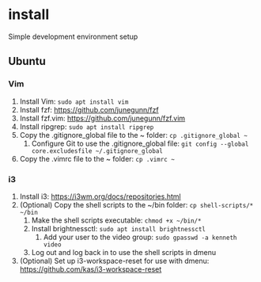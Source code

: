 # install
Simple development environment setup
## Ubuntu
### Vim
1. Install Vim: `sudo apt install vim`
1. Install fzf: https://github.com/junegunn/fzf
1. Install fzf.vim: https://github.com/junegunn/fzf.vim
1. Install ripgrep: `sudo apt install ripgrep`
1. Copy the .gitignore_global file to the ~ folder: `cp .gitignore_global ~`
   1. Configure Git to use the .gitignore_global file: `git config --global core.excludesfile ~/.gitignore_global`
1. Copy the .vimrc file to the ~ folder: `cp .vimrc ~`
### i3
1. Install i3: https://i3wm.org/docs/repositories.html
1. (Optional) Copy the shell scripts to the ~/bin folder: `cp shell-scripts/* ~/bin`
   1. Make the shell scripts executable: `chmod +x ~/bin/*`
   1. Install brightnessctl: `sudo apt install brightnessctl`
      1. Add your user to the video group: `sudo gpasswd -a kenneth video`
   1. Log out and log back in to use the shell scripts in dmenu
1. (Optional) Set up i3-workspace-reset for use with dmenu: https://github.com/kas/i3-workspace-reset
